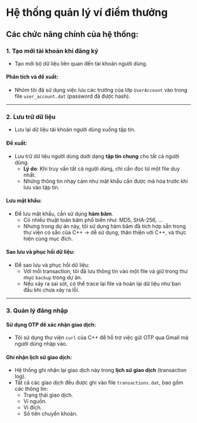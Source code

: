 # Hệ thống quản lý ví điểm thưởng

## Các chức năng chính của hệ thống:

### 1. **Tạo mới tài khoản khi đăng ký**
- Tạo mới bộ dữ liệu liên quan đến tài khoản người dùng.

#### Phân tích và đề xuất:
- Nhóm tôi đã sử dụng việc lưu các trường của lớp `UserAccount` vào trong file `user_account.dat` (password đã được hash).

---

### 2. **Lưu trữ dữ liệu**
- Lưu lại dữ liệu tài khoản người dùng xuống tập tin.

#### Đề xuất:
- Lưu trữ dữ liệu người dùng dưới dạng **tập tin chung** cho tất cả người dùng.  
  - **Lý do**: Khi truy vấn tất cả người dùng, chỉ cần đọc từ một file duy nhất.  
  - Những thông tin nhạy cảm như mật khẩu cần được mã hóa trước khi lưu vào tập tin.

#### Lưu mật khẩu:
- Để lưu mật khẩu, cần sử dụng **hàm băm**.  
  - Có nhiều thuật toán băm phổ biến như: MD5, SHA-256, ...
  - Nhưng trong dự án này, tôi sử dụng hàm băm đã tích hợp sẵn trong thư viện <string> có sẵn của C++ -> dễ sử dụng, thân thiện với C++, và thực hiện cùng mục đích.

#### Sao lưu và phục hồi dữ liệu:
- Để sao lưu và phục hồi dữ liệu:
  - Với mỗi transaction, tôi đã lưu thông tin vào một file và giữ trong thư mục `backup` trong dự án.
  - Nếu xảy ra sai sót, có thể trace lại file và hoàn lại dữ liệu như ban đầu khi chưa xảy ra lỗi.

---

### 3. **Quản lý đăng nhập**
#### Sử dụng OTP để xác nhận giao dịch:
- Tôi sử dụng thư viện `curl` của C++ để hỗ trợ việc gửi OTP qua Gmail mà người dùng nhập vào.

#### Ghi nhận lịch sử giao dịch:
- Hệ thống ghi nhận lại giao dịch này trong **lịch sử giao dịch** (transaction log).  
- Tất cả các giao dịch đều được ghi vào file `transactions.dat`, bao gồm các thông tin:
  - Trạng thái giao dịch.
  - Ví nguồn.
  - Ví đích.
  - Số tiền chuyển khoản.